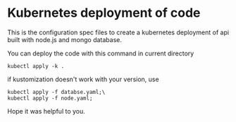 # Kubernetes deployment of code

This is the configuration spec files to create a kubernetes deployment of api built with node.js and mongo database.

You can deploy the code with this command in current directory
```
kubectl apply -k .
```

if kustomization doesn't work with your version, use
```
kubectl apply -f databse.yaml;\
kubectl apply -f node.yaml;
```

Hope it was helpful to you.
